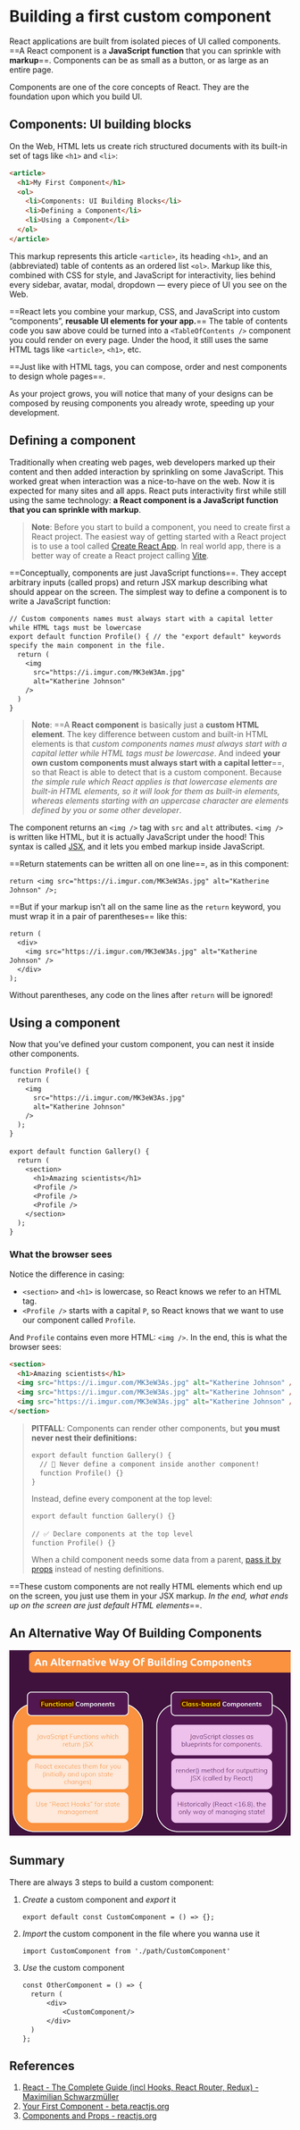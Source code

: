 # Building a first custom component

React applications are built from isolated pieces of UI called components. ==A React component is a **JavaScript function** that you can sprinkle with **markup**==. Components can be as small as a button, or as large as an entire page.

Components are one of the core concepts of React. They are the foundation upon which you build UI.

## Components: UI building blocks 

On the Web, HTML lets us create rich structured documents with its built-in set of tags like `<h1>` and `<li>`:

```html
<article>
  <h1>My First Component</h1>
  <ol>
    <li>Components: UI Building Blocks</li>
    <li>Defining a Component</li>
    <li>Using a Component</li>
  </ol>
</article>
```

This markup represents this article `<article>`, its heading `<h1>`, and an (abbreviated) table of contents as an ordered list `<ol>`. Markup like this, combined with CSS for style, and JavaScript for interactivity, lies behind every sidebar, avatar, modal, dropdown — every piece of UI you see on the Web.

==React lets you combine your markup, CSS, and JavaScript into custom “components”, **reusable UI elements for your app.**== The table of contents code you saw above could be turned into a `<TableOfContents />` component you could render on every page. Under the hood, it still uses the same HTML tags like `<article>`, `<h1>`, etc.

==Just like with HTML tags, you can compose, order and nest components to design whole pages==.

As your project grows, you will notice that many of your designs can be composed by reusing components you already wrote, speeding up your development.

## Defining a component

Traditionally when creating web pages, web developers marked up their content and then added interaction by sprinkling on some JavaScript. This worked great when interaction was a nice-to-have on the web. Now it is expected for many sites and all apps. React puts interactivity first while still using the same technology: **a React component is a JavaScript function that you can sprinkle with markup**.

> **Note**: Before you start to build a component, you need to create first a React project. The easiest way of getting started with a React project is to use a tool called [Create React App](https://github.com/facebook/create-react-app). In real world app, there is a better way of create a React project calling [Vite](https://vitejs.dev/).

==Conceptually, components are just JavaScript functions==. They accept arbitrary inputs (called props) and return JSX markup describing what should appear on the screen. The simplest way to define a component is to write a JavaScript function:

```react
// Custom components names must always start with a capital letter while HTML tags must be lowercase
export default function Profile() { // the "export default" keywords specify the main component in the file.
  return (
    <img
      src="https://i.imgur.com/MK3eW3Am.jpg"
      alt="Katherine Johnson"
    />
  )
}
```

> **Note**: ==A **React component** is basically just a **custom HTML element**. The key difference between custom and built-in HTML elements is that _custom components names must always start with a capital letter while HTML tags must be lowercase_. And indeed **your own custom components must always start with a capital letter**==, so that React is able to detect that is a custom component. Because _the simple rule which React applies is that lowercase elements are built-in HTML elements, so it will look for them as built-in elements, whereas elements starting with an uppercase character are elements defined by you or some other developer_.

The component returns an `<img />` tag with `src` and `alt` attributes. `<img />` is written like HTML, but it is actually JavaScript under the hood! This syntax is called [JSX](https://beta.reactjs.org/learn/writing-markup-with-jsx), and it lets you embed markup inside JavaScript.

==Return statements can be written all on one line==, as in this component:

```react
return <img src="https://i.imgur.com/MK3eW3As.jpg" alt="Katherine Johnson" />;
```

==But if your markup isn’t all on the same line as the `return` keyword, you must wrap it in a pair of parentheses== like this:

```react
return (
  <div>
    <img src="https://i.imgur.com/MK3eW3As.jpg" alt="Katherine Johnson" />
  </div>
);
```

Without parentheses, any code on the lines after `return` will be ignored!

## Using a component 

Now that you’ve defined your custom component, you can nest it inside other components.

```react
function Profile() {
  return (
    <img
      src="https://i.imgur.com/MK3eW3As.jpg"
      alt="Katherine Johnson"
    />
  );
}

export default function Gallery() {
  return (
    <section>
      <h1>Amazing scientists</h1>
      <Profile />
      <Profile />
      <Profile />
    </section>
  );
}
```

### What the browser sees 

Notice the difference in casing:

- `<section>` and `<h1>` is lowercase, so React knows we refer to an HTML tag.
- `<Profile />` starts with a capital `P`, so React knows that we want to use our component called `Profile`.

And `Profile` contains even more HTML: `<img />`. In the end, this is what the browser sees:

```html
<section>
  <h1>Amazing scientists</h1>
  <img src="https://i.imgur.com/MK3eW3As.jpg" alt="Katherine Johnson" />
  <img src="https://i.imgur.com/MK3eW3As.jpg" alt="Katherine Johnson" />
  <img src="https://i.imgur.com/MK3eW3As.jpg" alt="Katherine Johnson" />
</section>
```

> **PITFALL**: Components can render other components, but **you must never nest their definitions:**
>
> ```react
> export default function Gallery() {
>   // 🔴 Never define a component inside another component!
>   function Profile() {}
> }
> ```
>
>  Instead, define every component at the top level:
>
> ```react
> export default function Gallery() {}
> 
> // ✅ Declare components at the top level
> function Profile() {}
> ```
>
> When a child component needs some data from a parent, [pass it by props](https://beta.reactjs.org/learn/passing-props-to-a-component) instead of nesting definitions.

==These custom components are not really HTML elements which end up on the screen, you just use them in your JSX markup. _In the end, what ends up on the screen are just default HTML elements_==.

## An Alternative Way Of Building Components

![Alternative_way_of_building_components](../../img/Alternative_way_of_building_components.jpg)

## Summary

There are always 3 steps to build a custom component:

1. _Create_ a custom component and _export_ it

   ```rea
   export default const CustomComponent = () => {};
   ```

2. _Import_ the custom component in the file where you wanna use it

   ```react
   import CustomComponent from './path/CustomComponent'
   ```

3. _Use_ the custom component

   ```react
   const OtherComponent = () => {
     return (
         <div>
             <CustomComponent/>
         </div>
     )
   };
   ```

## References

1. [React - The Complete Guide (incl Hooks, React Router, Redux) - Maximilian Schwarzmüller](https://www.udemy.com/course/react-the-complete-guide-incl-redux/)
1. [Your First Component - beta.reactjs.org](https://beta.reactjs.org/learn/your-first-component)
1. [Components and Props - reactjs.org](https://reactjs.org/docs/components-and-props.html)

